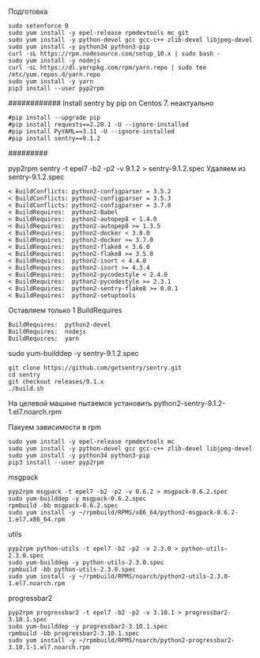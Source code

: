 Подготовка
```
sudo setenforce 0
sudo yum install -y epel-release rpmdevtools mc git
sudo yum install -y python-devel gcc gcc-c++ zlib-devel libjpeg-devel 
sudo yum install -y python34 python3-pip 
curl -sL https://rpm.nodesource.com/setup_10.x | sudo bash -
sudo yum install -y nodejs
curl -sL https://dl.yarnpkg.com/rpm/yarn.repo | sudo tee /etc/yum.repos.d/yarn.repo
sudo yum install -y yarn
pip3 install --user pyp2rpm
```

############ Install sentry by pip on Centos 7. неактуально
```
#pip install --upgrade pip
#pip install requests==2.20.1 -U --ignore-installed
#pip install PyYAML==3.11 -U --ignore-installed
#pip install sentry==9.1.2
```
######### 

pyp2rpm sentry -t epel7 -b2 -p2 -v 9.1.2 > sentry-9.1.2.spec
Удаляем из sentry-9.1.2.spec
```
< BuildConflicts: python2-configparser = 3.5.2
< BuildConflicts: python2-configparser = 3.5.3
< BuildConflicts: python2-configparser = 3.7.0
< BuildRequires:  python2-Babel
< BuildRequires:  python2-autopep8 < 1.4.0
< BuildRequires:  python2-autopep8 >= 1.3.5
< BuildRequires:  python2-docker < 3.8.0
< BuildRequires:  python2-docker >= 3.7.0
< BuildRequires:  python2-flake8 < 3.6.0
< BuildRequires:  python2-flake8 >= 3.5.0
< BuildRequires:  python2-isort < 4.4.0
< BuildRequires:  python2-isort >= 4.3.4
< BuildRequires:  python2-pycodestyle < 2.4.0
< BuildRequires:  python2-pycodestyle >= 2.3.1
< BuildRequires:  python2-sentry-flake8 >= 0.0.1
< BuildRequires:  python2-setuptools
```

Оставляем только 1 BuildRequires
```
BuildRequires:  python2-devel
BuildRequires:  nodejs
BuildRequires:  yarn
```

sudo yum-builddep -y sentry-9.1.2.spec


```
git clone https://github.com/getsentry/sentry.git
cd sentry
git checkout releases/9.1.x
./build.sh
```

На целевой машине пытаемся установить python2-sentry-9.1.2-1.el7.noarch.rpm

Пакуем зависимости в rpm
```
sudo yum install -y epel-release rpmdevtools mc
sudo yum install -y python-devel gcc gcc-c++ zlib-devel libjpeg-devel 
sudo yum install -y python34 python3-pip 
pip3 install --user pyp2rpm
```

msgpack
```
pyp2rpm msgpack -t epel7 -b2 -p2 -v 0.6.2 > msgpack-0.6.2.spec
sudo yum-builddep -y msgpack-0.6.2.spec 
rpmbuild -bb msgpack-0.6.2.spec 
sudo yum install -y ~/rpmbuild/RPMS/x86_64/python2-msgpack-0.6.2-1.el7.x86_64.rpm
```

utils
```
pyp2rpm python-utils -t epel7 -b2 -p2 -v 2.3.0 > python-utils-2.3.0.spec
sudo yum-builddep -y python-utils-2.3.0.spec 
rpmbuild -bb python-utils-2.3.0.spec 
sudo yum install -y ~/rpmbuild/RPMS/noarch/python2-utils-2.3.0-1.el7.noarch.rpm 
```

progressbar2
```
pyp2rpm progressbar2 -t epel7 -b2 -p2 -v 3.10.1 > progressbar2-3.10.1.spec
sudo yum-builddep -y progressbar2-3.10.1.spec 
rpmbuild -bb progressbar2-3.10.1.spec 
sudo yum install -y ~/rpmbuild/RPMS/noarch/python2-progressbar2-3.10.1-1.el7.noarch.rpm
```
